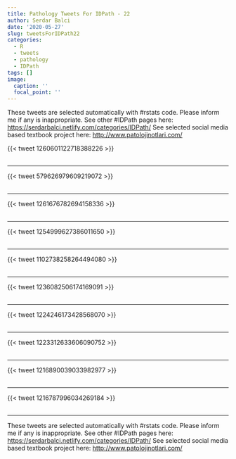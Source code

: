 ```yaml
---
title: Pathology Tweets For IDPath - 22
author: Serdar Balci
date: '2020-05-27'
slug: tweetsForIDPath22
categories:
  - R
  - tweets
  - pathology
  - IDPath
tags: []
image:
  caption: ''
  focal_point: ''
---
```



These tweets are selected automatically with #rstats code. Please inform me if any is inappropriate.
See other #IDPath pages here: https://serdarbalci.netlify.com/categories/IDPath/ 
See selected social media based textbook project here: http://www.patolojinotlari.com/

{{< tweet 1260601122718388226 >}}
<br>
<br>
<hr>
{{< tweet 579626979609219072 >}}
<br>
<br>
<hr>
{{< tweet 1261676782694158336 >}}
<br>
<br>
<hr>
{{< tweet 1254999627386011650 >}}
<br>
<br>
<hr>
{{< tweet 1102738258264494080 >}}
<br>
<br>
<hr>
{{< tweet 1236082506174169091 >}}
<br>
<br>
<hr>
{{< tweet 1224246173428568070 >}}
<br>
<br>
<hr>
{{< tweet 1223312633606090752 >}}
<br>
<br>
<hr>
{{< tweet 1216890039033982977 >}}
<br>
<br>
<hr>
{{< tweet 1216787996034269184 >}}
<br>
<br>
<hr>


These tweets are selected automatically with #rstats code. Please inform me if any is inappropriate.
See other #IDPath pages here: https://serdarbalci.netlify.com/categories/IDPath/ 
See selected social media based textbook project here: http://www.patolojinotlari.com/
